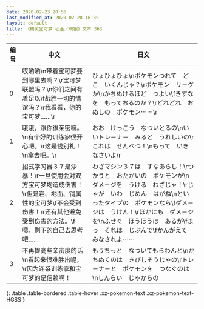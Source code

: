 ```yaml
---
date: 2020-02-23 20:56
last_modified_at: 2020-02-28 16:39
layout: default
title: 《精灵宝可梦 心金／魂银》文本 363
---
```

| 编号 | 中文 | 日文 |
| ---- | ---- | ---- |
| 0 | 哎哟哟\n带着宝可梦要到哪里去啊？\r宝可梦联盟吗？\n你们之间有着足以\f战胜一切的情谊吗？\r我看看，你的宝可梦……\r | ひょひょひょ\nポケモンつれて　どこ　いくんじゃ？\rポケモン　リ－グか\nかちぬけるほど　つよい\fきずなを　もっておるのか？\rどれどれ　おぬしの　ポケモン⋯⋯\r |
| 1 | 哦哦，跟你很亲密嘛。\n有个好的训练家很开心吧。\r这是饯别礼！\n拿去吧。\r | おお　けっこう　なついとるの\nいいトレ－ナ－　みると　うれしいの\rこれは　せんべつ！\nもって　いきなさいよ\r |
| 2 | 招式学习器３７是沙暴！\r一旦使用会对双方宝可梦均造成伤害！\r但是岩、地面、钢属性的宝可梦\f不会受到伤害！\r还有其他避免受到伤害的方法。\f嗯，剩下的自己去思考吧…… | わざマシン３７は　すなあらし！\rつかうと　おたがいの　ポケモンが\nダメ－ジを　うける　わざじゃ！\rじゃが　いわ　じめん　はがね\nといったタイプの　ポケモンなら\fダメ－ジは　うけん！\rほかにも　ダメ－ジを\nふせぐ　ほうほうは　あるが\fまっ　それは　じぶんで\fかんがえて　みなされよ⋯⋯ |
| 3 | 不再提高些亲密度的话\n看起来很难胜出呢，\r因为连系训练家和宝可梦的是信赖啊！ | もうちっと　なついてもらわんと\nかちぬくのは　きびしそうじゃの\rトレ－ナ－と　ポケモンを　つなぐのは\nしんらい　じゃからの |
{: .table .table-bordered .table-hover .xz-pokemon-text .xz-pokemon-text-HGSS }